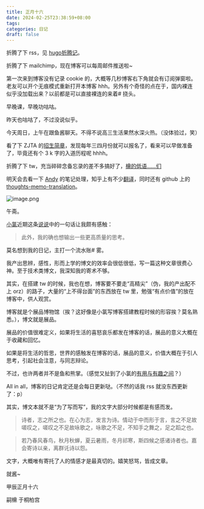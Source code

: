 ```yaml
---
title: 正月十六
date: 2024-02-25T23:38:59+08:00
tags: 
categories: 日记
draft: false
---
```

折腾了下 rss，见 [hugo折腾记](https://sicheng.taoooist.org/posts/notes/hugo%E6%8A%98%E8%85%BE%E8%AE%B0/)。

折腾了下 mailchimp，现在博客可以每周邮件推送啦~

第一次来到博客没有记录 cookie 的，大概等几秒博客右下角就会有订阅弹窗啦。老友可以开个无痕模式重新打开本博客 hhh。另外有个奇怪的点在于，国内裸连似乎没加载出来？以前都是可以直接裸连的来着# 挠头。

早晚课，早晚功咕咕。

昨天也咕咕了，不过没说似乎。

今天周日，上午在跟鱼酱聊天。不得不说高三生活果然水深火热。（没体验过，笑）

看了下 ZJTA 的[招生简章](https://mp.weixin.qq.com/s/GHMU4tEdOpeF-VgUS1T1SQ)，发现每年三四月份就可以报名了，看来可以早做准备了，毕竟还有个 3 k 字的入道历程呢 hhhh。

折腾了下 tw，充当碎碎念备忘录的差不多搞好了，[檙的低语……们](https://murmurs.taoyifan.cn/)

明天会去看一下 [Andy](https://notes.andymatuschak.org/About_these_notes) 的笔记处理，知乎上有不少[翻译](https://zhuanlan.zhihu.com/p/442485060)，同时还有 github 上的 [thoughts-memo-translation](https://github.com/L-M-Sherlock/thoughts-memo-translation)。

![image.png](https://cdn.jsdelivr.net/gh/luo029/blogimage@main/24%200225%202322%2012.png)

午斋。

[小氯](https://yoghurtlee.com)近期这条[说说](https://yoghurtlee.com/20240225163247/)中的一句话让我颇有感触：

> 此外，我的确也想输出一些更高质量的思考。

莫名想到我的日记，主打一个流水账# 雾。

我产出思辨，感性，形而上学的博文的效率会很低很低，写一篇这种文章很费心神。至于技术类博文，我深知我的寄术不够。

其实，在搭建 tw 的时候，我也在想，博客要不要走“高精尖”（伪，我的产出配不上 orz）的路子，大量的“上不得台面”的东西放在 tw 里，勉强“有点价值”的放在博客中，供人观赏。

博客就是个展品博物馆（挨？这好像是小氯写博客搭建教程时候的形容挨？莫名熟悉。），博文就是展品。

展品的价值很难定义，如果将生活的喜怒哀乐都发在博客的话，展品的意义大概在于收藏和回忆。

如果是将生活的哲思，世界的感触发在博客的话，展品的意义，价值大概在于引人思考，引起社会注意，与同志辩论。

不过，也许两者并不是鱼和熊掌。（感觉又扯到了小氯的[有用与有趣之间](https://yoghurtlee.com/between-interesting-and-useful/)？）

All in all，博客的日记肯定还是会每日更新哒。（不然的话我 rss 就没东西更新了：p）

其实，博文本就不是“为了写而写”，我的文字大部分时候都是有感而发。

> 诗者，志之所之也。在心为志，发言为诗。情动于中而形于言，言之不足故嗟叹之，嗟叹之不足故咏歌之，咏歌之不足，不知手之舞之，足之蹈之也。

> 若乃春风春鸟，秋月秋蝉，夏云暑雨，冬月祁寒，斯四候之感诸诗者也。嘉会寄诗以亲，离群讬诗以怨。

文字，大概唯有寄托了人的情感才是最真切的。嬉笑怒骂，皆成文章。

就酱~

甲辰正月十六

嗣檙 于桐柏宫